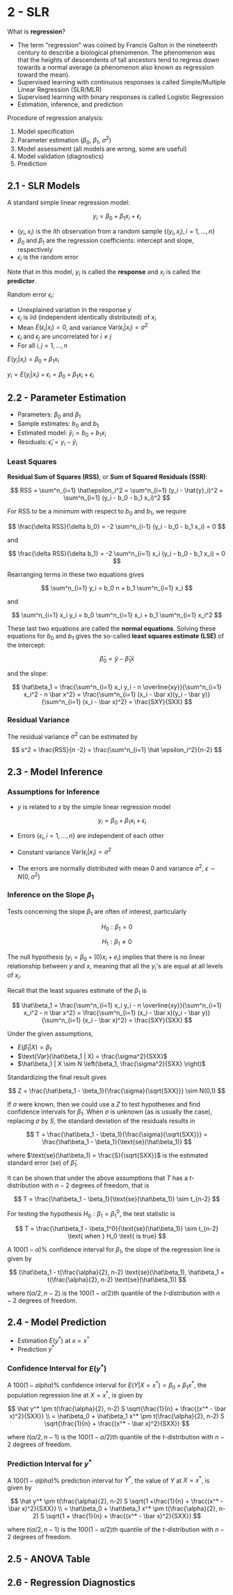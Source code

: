 # 2 - SLR

What is **regression**?

- The term "regression" was coined by Francis Galton in the nineteenth century to describe a biological phenomenon. The phenomenon was that the heights of descendents of tall ancestors tend to regress down towards a normal average (a phenomenon also known as regression toward the mean).
- Supervised learning with continuous responses is called Simple/Multiple Linear Regression (SLR/MLR)
- Supervised learning with binary responses is called Logistic Regression
- Estimation, inference, and prediction

Procedure of regression analysis:

1. Model specification
2. Parameter estimation ($\beta_0$, $\beta_1$, $\sigma^2$)
3. Model assessment (all models are wrong, some are useful)
4. Model validation (diagnostics)
5. Prediction

## 2.1 - SLR Models

A standard simple linear regression model:

$$ y_i = \beta_0 + \beta_1 x_i + \epsilon_i $$

- $(y_i, x_i)$ is the $i$th observation from a random sample $\{(y_i, x_i), i = 1, \dots, n\}$
- $\beta_0$ and $\beta_1$ are the regression coefficients: intercept and slope, respectively
- $\epsilon_i$ is the random error

Note that in this model, $y_i$ is called the **response** and $x_i$ is called the **predictor**.

Random error $\epsilon_i$:
- Unexplained variation in the response $y$
- $\epsilon_i$ is iid (independent identically distributed) of $x_i$
- Mean $E(\epsilon_i | x_i) = 0$, and variance $\text{Var}(\epsilon_i | x_i) = \sigma^2$
- $\epsilon_i$ and $\epsilon_j$ are uncorrelated for $i \ne j$
- For all $i, j = 1, \dots, n$

$E(y_i | x_i) = \beta_0 + \beta_1 x_i$

$y_i = E(y_i | x_i) + \epsilon_i = \beta_0 + \beta_1 x_i + \epsilon_i$

## 2.2 - Parameter Estimation

- Parameters: $\beta_0$ and $\beta_1$
- Sample estimates: $b_0$ and $b_1$
- Estimated model: $\hat{y}_i = b_0 + b_1 x_i$
- Residuals: $\hat\epsilon_i = y_i - \hat{y}_i$

### Least Squares

**Residual Sum of Squares (RSS)**, or **Sum of Squared Residuals (SSR)**:

$$ RSS = \sum^n_{i=1} \hat\epsilon_i^2 = \sum^n_{i=1} (y_i - \hat{y}_i)^2 = \sum^n_{i=1} (y_i - b_0 - b_1 x_i)^2 $$

For RSS to be a minimum with respect to $b_0$ and $b_1$, we require

$$ \frac{\delta RSS}{\delta b_0} = -2 \sum^n_{i-1} (y_i - b_0 - b_1 x_i) = 0 $$

and

$$ \frac{\delta RSS}{\delta b_1} = -2 \sum^n_{i=1} x_i (y_i - b_0 - b_1 x_i) = 0 $$

Rearranging terms in these two equations gives

$$ \sum^n_{i=1} y_i = b_0 n + b_1 \sum^n_{i=1} x_i $$

and

$$ \sum^n_{i=1} x_i y_i = b_0 \sum^n_{i=1} x_i + b_1 \sum^n_{i=1} x_i^2 $$

These last two equations are called the **normal equations**. Solving these equations for $b_0$ and $b_1$ gives the so-called **least squares estimate (LSE)** of the intercept:

$$ \hat\beta_0 = \bar y - \hat \beta_1 \bar x $$

and the slope:

$$ \hat\beta_1 = \frac{\sum^n_{i=1} x_i y_i - n \overline{xy}}{\sum^n_{i=1} x_i^2 - n \bar x^2} = \frac{\sum^n_{i=1} (x_i - \bar x)(y_i - \bar y)}{\sum^n_{i=1} (x_i - \bar x)^2} = \frac{SXY}{SXX} $$

### Residual Variance

The residual variance $\sigma^2$ can be estimated by

$$ s^2 = \frac{RSS}{n -2} = \frac{\sum^n_{i=1} \hat \epsilon_i^2}{n-2} $$

## 2.3 - Model Inference

### Assumptions for Inference

- $y$ is related to $x$ by the simple linear regression model
  
  $$ y_i = \beta_0 + \beta_1 x_i + \epsilon_i $$

- Errors $\{ \epsilon_i, i=1, \dots, n \}$ are independent of each other
- Constant variance $\text{Var}(\epsilon_i | x_i) = \sigma^2$
- The errors are normally distributed with mean 0 and variance $\sigma^2$, $\epsilon \sim N(0, \sigma^2)$

### Inference on the Slope $\beta_1$

Tests concerning the slope $\beta_1$ are often of interest, particularly

$$ H_0 : \beta_1 = 0 $$

$$ H_1 : \beta_1 \ne 0 $$

The null hypothesis $(y_i = \beta_0 + (0) x_i + e_i)$ implies that there is no linear relationship between $y$ and $x$, meaning that all the $y_i$'s are equal at all levels of $x_i$.

Recall that the least squares estimate of the $\beta_1$ is

$$ \hat\beta_1 = \frac{\sum^n_{i=1} x_i y_i - n \overline{xy}}{\sum^n_{i=1} x_i^2 - n \bar x^2} = \frac{\sum^n_{i=1} (x_i - \bar x)(y_i - \bar y)}{\sum^n_{i=1} (x_i - \bar x)^2} = \frac{SXY}{SXX} $$

Under the given assumptions,
- $E(\hat\beta_1 | X) = \beta_1$
- $\text{Var}(\hat\beta_1 | X) = \frac{\sigma^2}{SXX}$
- $\hat\beta_1 | X \sim N \left(\beta_1, \frac{\sigma^2}{SXX} \right)$

Standardizing the final result gives

$$ Z = \frac{\hat\beta_1 - \beta_1}{\frac{\sigma}{\sqrt{SXX}}} \sim N(0,1) $$

If $\sigma$ were known, then we could use a $Z$ to test hypotheses and find confidence intervals for $\beta_1$. When $\sigma$ is unknown (as is usually the case), replacing $\sigma$ by $S$, the standard deviation of the residuals results in

$$ T = \frac{\hat\beta_1 - \beta_1}{\frac{\sigma}{\sqrt{SXX}}} = \frac{\hat\beta_1 - \beta_1}{\text{se}(\hat\beta_1)} $$

where $\text{se}(\hat\beta_1) = \frac{S}{\sqrt{SXX}}$ is the estimated standard error ($\text{se}$) of $\hat\beta_1$.

It can be shown that under the above assumptions that $T$ has a $t$-distribution with $n-2$ degrees of freedom, that is

$$ T = \frac{\hat\beta_1 - \beta_1}{\text{se}(\hat\beta_1)} \sim t_{n-2} $$

For testing the hypothesis $H_0: \beta_1 = \beta_1^0$, the test statistic is

$$ T = \frac{\hat\beta_1 - \beta_1^0}{\text{se}(\hat\beta_1)} \sim t_{n-2} \text{ when } H_0 \text{ is true} $$

A $100(1-\alpha)\%$ confidence interval for $\beta_1$, the slope of the regression line is given by

$$ (\hat\beta_1 - t(\frac{\alpha}{2}, n-2) \text{se}(\hat\beta_1), \hat\beta_1 + t(\frac{\alpha}{2}, n-2) \text{se}(\hat\beta_1)) $$

where $t(\alpha/2, n-2)$ is the $100(1-\alpha/2)$th quantile of the $t$-distribution with $n-2$ degrees of freedom.

## 2.4 - Model Prediction

- Estimation $E(y^*)$ at $x = x^*$
- Prediction $y^*$

### Confidence Interval for $E(y^*)$

A $100(1-alpha)\%$ confidence interval for $E(Y | X = x^*) = \beta_0 + \beta_1 x^*$, the population regression line at $X = x^*$, is given by

$$
\hat y^* \pm t(\frac{\alpha}{2}, n-2) S \sqrt{\frac{1}{n} + \frac{(x^* - \bar x)^2}{SXX}} \\
= \hat\beta_0 + \hat\beta_1 x^* \pm t(\frac{\alpha}{2}, n-2) S \sqrt{\frac{1}{n} + \frac{(x^* - \bar x)^2}{SXX}}
$$

where $t(\alpha/2, n-1)$ is the $100(1-\alpha/2)$th quantile of the $t$-distribution with $n-2$ degrees of freedom.

### Prediction Interval for $y^*$

A $100(1-alpha)\%$ prediction interval for $Y^*$, the value of $Y$ at $X = x^*$, is given by

$$
\hat y^* \pm t(\frac{\alpha}{2}, n-2) S \sqrt{1 +\frac{1}{n} + \frac{(x^* - \bar x)^2}{SXX}} \\
= \hat\beta_0 + \hat\beta_1 x^* \pm t(\frac{\alpha}{2}, n-2) S \sqrt{1 + \frac{1}{n} + \frac{(x^* - \bar x)^2}{SXX}}
$$

where $t(\alpha/2, n-1)$ is the $100(1-\alpha/2)$th quantile of the $t$-distribution with $n-2$ degrees of freedom.

## 2.5 - ANOVA Table



## 2.6 - Regression Diagnostics


